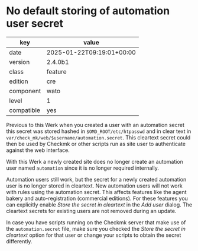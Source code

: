 [//]: # (werk v2)
# No default storing of automation user secret

key        | value
---------- | ---
date       | 2025-01-22T09:19:01+00:00
version    | 2.4.0b1
class      | feature
edition    | cre
component  | wato
level      | 1
compatible | yes

Previous to this Werk when you created a user with an automation secret this secret was stored hashed in `$OMD_ROOT/etc/htpasswd` and in clear text in `var/check_mk/web/$username/automation.secret`.
This cleartext secret could then be used by Checkmk or other scripts run as site user to authenticate against the web interface.

With this Werk a newly created site does no longer create an automation user named `automation` since it is no longer required internally.

Automation users still work, but the secret for a newly created automation user is no longer stored in cleartext.
New automation users will not work with rules using the automation secret.
This affects features like the agent bakery and auto-registration (commercial editions).
For these features you can explicitly enable *Store the secret in cleartext* in the *Add user* dialog.
The cleartext secrets for existing users are not removed during an update.

In case you have scripts running on the Checkmk server that make use of the `automation.secret` file, make sure you checked the *Store the secret in cleartext* option for that user or change your scripts to obtain the secret differently.
